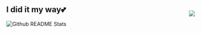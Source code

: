 <p align="right">
    <a href="https://hits.seeyoufarm.com"><img src="https://hits.seeyoufarm.com/api/count/incr/badge.svg?url=https%3A%2F%2Fgithub.com%2Flazy-minjoo&count_bg=%2357EDF5&title_bg=%23555555&icon=github.svg&icon_color=%23E7E7E7&title=hits&edge_flat=false"style="height: auto; margin-left: 20px; margin-right: 20px; padding: 10px; position: absolute; margin: 20px 5px 0px -30px;"/></a>
</p>


## I did it my way💕

![Github README Stats](https://github-readme-stats.vercel.app/api?username=lazy-minjoo&show_icons=true&theme=tokyonight)
